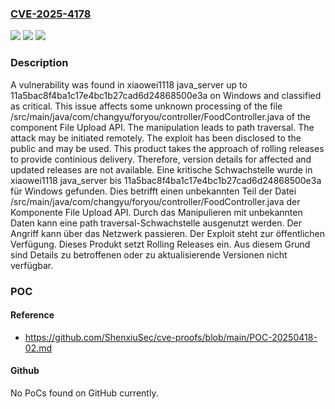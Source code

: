 ### [CVE-2025-4178](https://cve.mitre.org/cgi-bin/cvename.cgi?name=CVE-2025-4178)
![](https://img.shields.io/static/v1?label=Product&message=java_server&color=blue)
![](https://img.shields.io/static/v1?label=Version&message=11a5bac8f4ba1c17e4bc1b27cad6d24868500e3a%20&color=brightgreen)
![](https://img.shields.io/static/v1?label=Vulnerability&message=Path%20Traversal&color=brightgreen)

### Description

A vulnerability was found in xiaowei1118 java_server up to 11a5bac8f4ba1c17e4bc1b27cad6d24868500e3a on Windows and classified as critical. This issue affects some unknown processing of the file /src/main/java/com/changyu/foryou/controller/FoodController.java of the component File Upload API. The manipulation leads to path traversal. The attack may be initiated remotely. The exploit has been disclosed to the public and may be used. This product takes the approach of rolling releases to provide continious delivery. Therefore, version details for affected and updated releases are not available.
Eine kritische Schwachstelle wurde in xiaowei1118 java_server bis 11a5bac8f4ba1c17e4bc1b27cad6d24868500e3a für Windows gefunden. Dies betrifft einen unbekannten Teil der Datei /src/main/java/com/changyu/foryou/controller/FoodController.java der Komponente File Upload API. Durch das Manipulieren mit unbekannten Daten kann eine path traversal-Schwachstelle ausgenutzt werden. Der Angriff kann über das Netzwerk passieren. Der Exploit steht zur öffentlichen Verfügung. Dieses Produkt setzt Rolling Releases ein. Aus diesem Grund sind Details zu betroffenen oder zu aktualisierende Versionen nicht verfügbar.

### POC

#### Reference
- https://github.com/ShenxiuSec/cve-proofs/blob/main/POC-20250418-02.md

#### Github
No PoCs found on GitHub currently.

